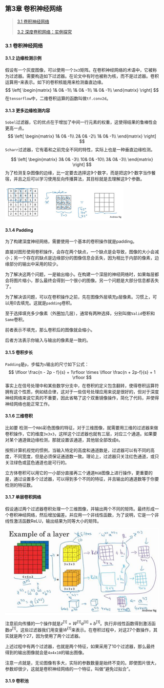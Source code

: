 ## 第3章 卷积神经网络

> [3.1 卷积神经网络](#3.1)
>
> [3.2 深度卷积网络：实例探究](#3.2)

<h3 id = "3.1">
3.1 卷积神经网络
</h3>

#### 3.1.2 边缘检测示例

假设有一个灰度图像，可以使用一个`3x3`矩阵。在卷积神经网络的术语中，它被称为过滤器。需要构造如下过滤器。在论文中有时也被称为核，而不是过滤器。卷积运算用`*`来表示。如下的卷积核能用来检测垂直边缘。
$$
\left[ \begin{matrix}
	1&		0&		-1\\
	1&		0&		-1\\
	1&		0&		-1\\
\end{matrix} \right]
$$
在`tensorflow`中，二维卷积运算的函数叫做`tf.conv2d`。

#### 3.1.3 更多边缘检测内容

`Sobel`过滤器，它的优点在于增加了中间一行元素的权重，这使得结果的鲁棒性会更高一点。
$$
\left[ \begin{matrix}
	1&		0&		-1\\
	2&		0&		-2\\
	1&		0&		-1\\
\end{matrix} \right]
$$
`Scharr`过滤器，它有着和之前完全不同的特性，实际上也是一种垂直边缘检测。


$$
\left[ \begin{matrix}
	3&		0&		-3\\
	10&		0&		-10\\
	3&		0&		-3\\
\end{matrix} \right]
$$
为了检测复杂图像的边缘，比一定要去选择这9个数字，而是把这9个数字当作餐宿，并且之后可以学习使用反向传播算法，其目标就是去理解这9个参数。

<img src="./../assets/blog_res/README.assets/image-20230417122508147.png" alt="image-20230417122508147" style="zoom: 50%;" />

#### 3.1.4 Padding

为了构建深度神经网络，需要使用一个基本的卷积操作就是padding。

直接对图形使用卷积操作，会存在两个缺点，一个缺点是会导致，图像的大小会减小；另一个存在的缺点是边缘部分的图像信息会丢失，因为相比于内部的像素，边缘部分的输出中采用的较少。

为了解决这两个问题，一是输出缩小。在构建一个深层的神经网络时，如果每层都会将图片缩小，那么最终会得到一个很小的图像。另一个问题是大部分信息都丢失了。

为了解决该问题，可以在卷积操作之前，先在图像外层填充`p`层像素。习惯上，可以用0去填充。这就是`padding`卷积。

至于选择填充多少像素（外圈加几层），通常有两种选择，分别叫做`Valid`卷积和`Same`卷积。

前者表示不填充，那么卷积后的图像就会缩小。

后者方法表示你输入与输出的像素是一致的。

#### 3.1.5 卷积步长

`Padding`是`p`，步幅为`s`输出的尺寸如下公式：
$$
\lfloor \frac{n - 2p - f}{s} + 1\rfloor \times \lfloor \frac{n + 2p-f}{s} + 1 \rfloor
$$
事实上在信号处理中和某些数学分支中，在卷积的定义包含翻转，使得卷积运算符拥有这个性质，例如结合律，这对于一些信号处理应用来说是很好的，但对于深度神经网络来说它真的不重要，因此省略了这个双重镜像操作，简化了代码，并使得神经网络也能正常工作。

#### 3.1.6 三维卷积

比如要  检测一个`RBG`彩色图像的特征，对于三维图像，就需要用三维的过滤器来做卷积操作，它的维度`3x3x3`，这样这个过滤器也就有三层，对应三个通道。如果要对某个通道做边缘检测，那就设置该通道，其他层全部改成`0`。

按照计算机视觉的惯例，当输入特定的高度和通道数是，过滤器可以有不同的高度，不同宽度，但是必须保证通道数一致。理论上，过滤器只关注红色通道，或只关注绿色或蓝色通道也是可行的。

立方体卷积可以用它的一小部分直接再三个通道`RGB`图像上进行操作，更重要的是，通过设置多个过滤器，可以得到多个不同的特征，并且输出的通道数等于你要检测的特征数。

#### 3.1.7 单层卷积网络

假设通过两个过滤器卷积处理一个三维图像，并输出两个不同的矩阵。最终形成一个卷积神经网络，然后增加偏差。并应用一个非线性函数，为了说明，它是一个非线性激活函数ReLU，输出结果为同等大小的矩阵。

![image-20230417165605454](./../assets/blog_res/README.assets/image-20230417165605454.png)

注意前向传播的一个操作就是$z^{[1]} = W^{[1]}a^{[0]}+b^{[1]}$。执行非线性函数得到激活函数$a^{[1]}$。这些过滤器我们用变量$W^{[1]}$来表示。在卷积过程中，对这27个数操作，其实就是两个27，因为使用了两个过滤器。

上述过程中有两个过滤器，也就是两个特征，如果采用了10个过滤器，那么最终得到的输出图像就会是`4x4x10`的输出图像。

注意一点就是，无论图像有多大，实际的参数数量是始终不变的。即使图片很大，参数却很少，这就是卷积神经网络的一个特征，叫做“避免过拟合”。

#### 3.1.9 卷积池

